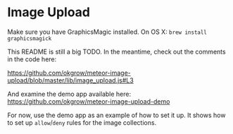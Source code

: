 Image Upload
===============


Make sure you have GraphicsMagic installed.
On OS X: `brew install graphicsmagick`

This README is still a big TODO. In the meantime, check out the comments in the code here:

https://github.com/okgrow/meteor-image-upload/blob/master/lib/image_upload.js#L3

And examine the demo app available here: https://github.com/okgrow/meteor-image-upload-demo

For now, use the demo app as an example of how to set it up. It shows how to set up `allow`/`deny` rules for the image collections.

